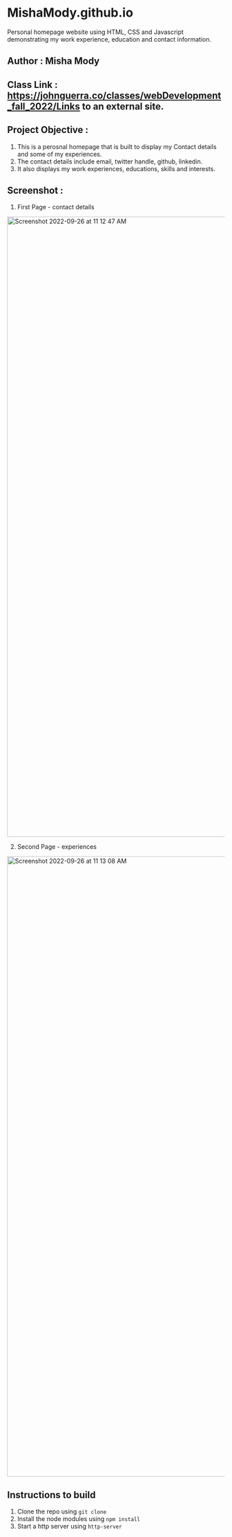 # MishaMody.github.io

Personal homepage website using HTML, CSS and Javascript demonstrating my work experience, education and contact information.

## Author : Misha Mody


## Class Link : https://johnguerra.co/classes/webDevelopment_fall_2022/Links to an external site.


## Project Objective :

1. This is a perosnal homepage that is built to display my Contact details and some of my experiences. 
2. The contact details include email, twitter handle, github, linkedin. 
3. It also displays my work experiences, educations, skills and interests.


## Screenshot :

1. First Page - contact details

<img width="1432" alt="Screenshot 2022-09-26 at 11 12 47 AM" src="https://user-images.githubusercontent.com/44525752/192350108-abf56f1e-c2ea-4d2f-96c7-f7d079ceb648.png">

2. Second Page - experiences 

<img width="1432" alt="Screenshot 2022-09-26 at 11 13 08 AM" src="https://user-images.githubusercontent.com/44525752/192350218-70d077af-52c8-417a-853e-8592318323fd.png">


## Instructions to build

1. Clone the repo using `git clone `
2. Install the node modules using `npm install`
3. Start a http server using `http-server`

